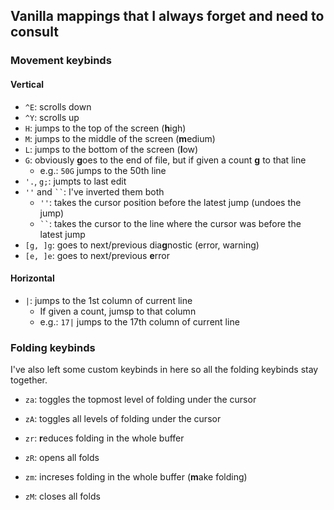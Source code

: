 ## <a id="vanilla"></a>Vanilla mappings that I always forget and need to consult

### Movement keybinds

#### Vertical

* `^E`: scrolls down
* `^Y`: scrolls up
* `H`: jumps to the top of the screen (**h**igh)
* `M`: jumps to the middle of the screen (**m**edium)
* `L`: jumps to the bottom of the screen (**l**ow)
* `G`: obviously **g**oes to the end of file, but if given a count **g** to that line
  * e.g.: `50G` jumps to the 50th line
* `'.`, `g;`: jumpts to last edit
* `''` and ` `` `: I've inverted them both
  * `''`: takes the cursor position before the latest jump (undoes the jump)
  * ` `` `: takes the cursor to the line where the cursor was before the latest jump
* `[g, ]g`: goes to next/previous dia**g**nostic (error, warning)
* `[e, ]e`: goes to next/previous **e**rror

#### Horizontal

* `|`: jumps to the 1st column of current line
  * If given a count, jumsp to that column
  * e.g.: `17|` jumps to the 17th column of current line

### <a id="folding"></a>Folding keybinds

I've also left some custom keybinds in here so all the folding keybinds stay together.

* `za`: toggles the topmost level of folding under the cursor
* `zA`: toggles all levels of folding under the cursor
* `zr`: **r**educes folding in the whole buffer
* `zR`: opens all folds
* `zm`: increses folding in the whole buffer (**m**ake folding)
* `zM`: closes all folds

    <!-- ## <a id="additional-tips"></a>Additional tips/Observations

    I'm putting this here because I haven't memorized it yet and neet to consult it. In bash, you can use `Ctrl+Z` to suspend Neovim (or any app I guess) and then `fg` to go back to it (put it in the **f**ore**g**round). You can also use bg to leave it running in the **b**ack**g**round. -->

